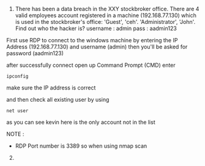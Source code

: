 1. There has been a data breach in the XXY stockbroker office. There are 4 valid employees account registered in a machine (192.168.77.130) which is used in the stockbroker's office: 'Guest', 'ceh'. 'Administrator', 'John'. Find out who the hacker is? 
username : admin
pass : aadmin123

First use RDP to connect to the windows machine by entering the IP Address (192.168.77.130) and username (admin) then you'll be asked for password (aadmin123)

after successfully connect open up Command Prompt (CMD) enter 
```
ipconfig 
```
make sure the IP address is correct 

and then check all existing user by using 
```
net user
```

as you can see kevin here is the only account not in the list 

NOTE : 
- RDP Port number is 3389
so when using nmap scan 
2. 
